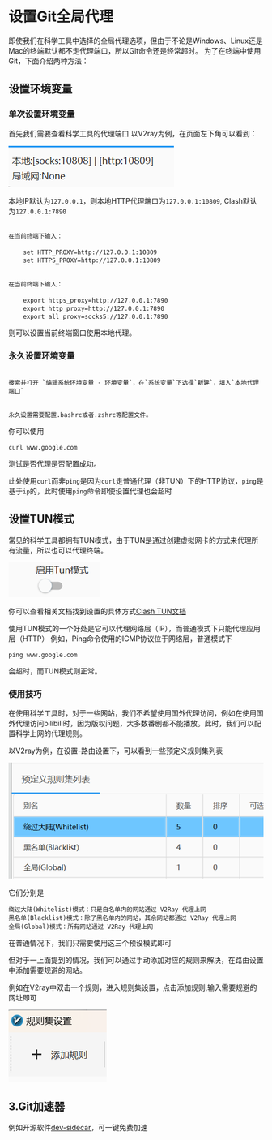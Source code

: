 # 设置Git全局代理
即使我们在科学工具中选择的全局代理选项，但由于不论是Windows、Linux还是Mac的终端默认都不走代理端口，所以Git命令还是经常超时。
为了在终端中使用Git，下面介绍两种方法：

## 设置环境变量

### 单次设置环境变量

首先我们需要查看科学工具的代理端口
以V2ray为例，在页面左下角可以看到：

![代理端口](images/port.png)

本地IP默认为`127.0.0.1`，则本地HTTP代理端口为`127.0.0.1:10809`,
Clash默认为`127.0.0.1:7890`
```{tab} Windows

在当前终端下输入：

    set HTTP_PROXY=http://127.0.0.1:10809
    set HTTPS_PROXY=http://127.0.0.1:10809
```

```{tab} Mac & Linux

在当前终端下输入：

    export https_proxy=http://127.0.0.1:7890
    export http_proxy=http://127.0.0.1:7890
    export all_proxy=socks5://127.0.0.1:7890
```
则可以设置当前终端窗口使用本地代理。

### 永久设置环境变量

```{tab} Windows

搜索并打开 `编辑系统环境变量 - 环境变量`，在`系统变量`下选择`新建`，填入`本地代理端口`
```

```{tab} Mac & Linux

永久设置需要配置.bashrc或者.zshrc等配置文件。
```
你可以使用

```shell
curl www.google.com
```

测试是否代理是否配置成功。

此处使用`curl`而非`ping`是因为`curl`走普通代理（非TUN）下的HTTP协议，`ping`是基于`ip`的，此时使用`ping`命令即使设置代理也会超时

## 设置TUN模式

常见的科学工具都拥有TUN模式，由于TUN是通过创建虚拟网卡的方式来代理所有流量，所以也可以代理终端。

![TUN模式](images/tun.png)

你可以查看相关文档找到设置的具体方式[Clash TUN文档](https://docs.gtk.pw/contents/tun.html#windows "TUN 模式 | Clash for Windows 代理工具使用说明")

使用TUN模式的一个好处是它可以代理网络层（IP），而普通模式下只能代理应用层（HTTP）
例如，Ping命令使用的ICMP协议位于网络层，普通模式下 

```shell
ping www.google.com
``` 

会超时，而TUN模式则正常。

### 使用技巧
在使用科学工具时，对于一些网站，我们不希望使用国外代理访问，例如在使用国外代理访问bilibili时，因为版权问题，大多数番剧都不能播放。此时，我们可以配置科学上网的代理规则。

以V2ray为例，在设置-路由设置下，可以看到一些预定义规则集列表

![预定义规则集](images/scheduled_rule.png)

它们分别是

    绕过大陆(Whitelist)模式：只是白名单内的网站通过 V2Ray 代理上网
    黑名单(Blacklist)模式：除了黑名单内的网站，其余网站都通过 V2Ray 代理上网
    全局(Global)模式：所有网站通过 V2Ray 代理上网

在普通情况下，我们只需要使用这三个预设模式即可

但对于一上面提到的情况，我们可以通过手动添加对应的规则来解决，在路由设置中添加需要规避的网站。

例如在V2ray中双击一个规则，进入规则集设置，点击添加规则,输入需要规避的网址即可

![规则集](images/rule_set.png)

## 3.Git加速器

例如开源软件[dev-sidecar](https://github.com/docmirror/dev-sidecar  
"dev-sidecar")，可一键免费加速



